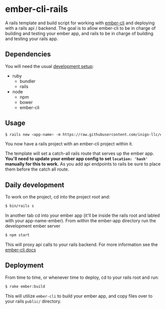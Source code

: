 # ember-cli-rails

A rails template and build script for working with [ember-cli](https://github.com/stefanpenner/ember-cli)
and deploying with a rails api / backend. The goal is to allow ember-cli to be 
in charge of building and testing your ember app, and rails to be in charge of 
building and testing your rails app.


## Dependencies

You will need the usual [development setup](https://github.com/inigo-llc/guides#setting-up-your-development-enviroment): 
- ruby
  - bundler
  - rails
- node
  - npm
  - bower
  - ember-cli

## Usage

```bash
$ rails new <app-name> -m https://raw.githubusercontent.com/inigo-llc/ember-cli-rails/master/template.rb
```

You now have a rails project with an ember-cli project within it.

The template will set a catch-all rails route that serves up the ember app.
**You'll need to update your ember app config to set `location: 'hash'` manually
for this to work.** As you add api endpoints to rails be sure to place them
before the catch all route.

## Daily development

To work on the project, cd into the project root and:

```bash
$ bin/rails s
```

In another tab cd into your ember app (it'll be inside the rails root and 
labled with your app-name-ember). From within the ember-app directory run the
development ember server

```bash
$ npm start
```

This will proxy api calls to your rails backend. For more information see the 
[ember-cli docs](http://iamstef.net/ember-cli/)


## Deployment

From time to time, or whenever time to deploy, cd to your rails root and run:

```bash
$ rake ember:build
```

This will utilize `ember-cli` to build your ember app, and copy files over to 
your rails `public/` directory.
